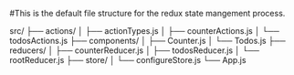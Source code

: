 #This is the default file structure for the redux state mangement process.

src/
├── actions/
│ ├── actionTypes.js
│ ├── counterActions.js
│ └── todosActions.js
├── components/
│ ├── Counter.js
│ └── Todos.js
├── reducers/
│ ├── counterReducer.js
│ ├── todosReducer.js
│ └── rootReducer.js
├── store/
│ └── configureStore.js
└── App.js
